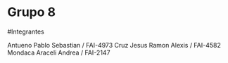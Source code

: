 # Grupo 8

#Integrantes

Antueno Pablo Sebastian / FAI-4973
Cruz Jesus Ramon Alexis / FAI-4582
Mondaca Araceli Andrea / FAI-2147
